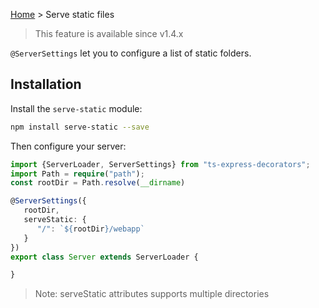 [Home](https://github.com/Romakita/ts-express-decorators/wiki) > Serve static files
> This feature is available since v1.4.x

`@ServerSettings` let you to configure a list of static folders. 

## Installation
Install the `serve-static` module:

```bash
npm install serve-static --save
```

Then configure your server:
```typescript
import {ServerLoader, ServerSettings} from "ts-express-decorators";
import Path = require("path");
const rootDir = Path.resolve(__dirname)

@ServerSettings({
   rootDir,
   serveStatic: {
      "/": `${rootDir}/webapp`
   }
})
export class Server extends ServerLoader {

}
```
> Note: serveStatic attributes supports multiple directories